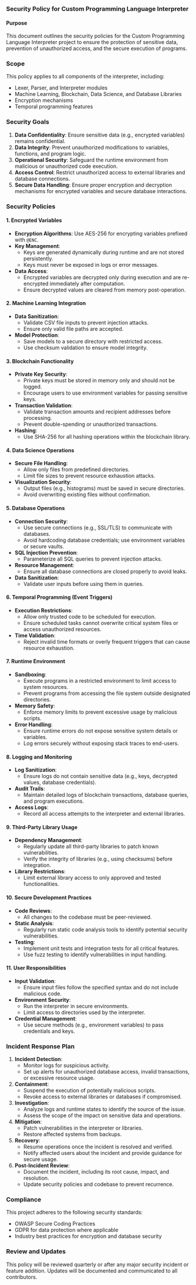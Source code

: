### Security Policy for Custom Programming Language Interpreter

#### Purpose
This document outlines the security policies for the Custom Programming Language Interpreter project to ensure the protection of sensitive data, prevention of unauthorized access, and the secure execution of programs.

### Scope
This policy applies to all components of the interpreter, including:
- Lexer, Parser, and Interpreter modules
- Machine Learning, Blockchain, Data Science, and Database Libraries
- Encryption mechanisms
- Temporal programming features

### Security Goals
1. **Data Confidentiality**: Ensure sensitive data (e.g., encrypted variables) remains confidential.
2. **Data Integrity**: Prevent unauthorized modifications to variables, functions, and program logic.
3. **Operational Security**: Safeguard the runtime environment from malicious or unauthorized code execution.
4. **Access Control**: Restrict unauthorized access to external libraries and database connections.
5. **Secure Data Handling**: Ensure proper encryption and decryption mechanisms for encrypted variables and secure database interactions.

### Security Policies

#### 1. Encrypted Variables
- **Encryption Algorithms**: Use AES-256 for encrypting variables prefixed with `@ENC`.
- **Key Management**:
  - Keys are generated dynamically during runtime and are not stored persistently.
  - Keys must never be exposed in logs or error messages.
- **Data Access**:
  - Encrypted variables are decrypted only during execution and are re-encrypted immediately after computation.
  - Ensure decrypted values are cleared from memory post-operation.

#### 2. Machine Learning Integration
- **Data Sanitization**:
  - Validate CSV file inputs to prevent injection attacks.
  - Ensure only valid file paths are accepted.
- **Model Protection**:
  - Save models to a secure directory with restricted access.
  - Use checksum validation to ensure model integrity.

#### 3. Blockchain Functionality
- **Private Key Security**:
  - Private keys must be stored in memory only and should not be logged.
  - Encourage users to use environment variables for passing sensitive keys.
- **Transaction Validation**:
  - Validate transaction amounts and recipient addresses before processing.
  - Prevent double-spending or unauthorized transactions.
- **Hashing**:
  - Use SHA-256 for all hashing operations within the blockchain library.

#### 4. Data Science Operations
- **Secure File Handling**:
  - Allow only files from predefined directories.
  - Limit file sizes to prevent resource exhaustion attacks.
- **Visualization Security**:
  - Output files (e.g., histograms) must be saved in secure directories.
  - Avoid overwriting existing files without confirmation.

#### 5. Database Operations
- **Connection Security**:
  - Use secure connections (e.g., SSL/TLS) to communicate with databases.
  - Avoid hardcoding database credentials; use environment variables or secure vaults.
- **SQL Injection Prevention**:
  - Parameterize all SQL queries to prevent injection attacks.
- **Resource Management**:
  - Ensure all database connections are closed properly to avoid leaks.
- **Data Sanitization**:
  - Validate user inputs before using them in queries.

#### 6. Temporal Programming (Event Triggers)
- **Execution Restrictions**:
  - Allow only trusted code to be scheduled for execution.
  - Ensure scheduled tasks cannot overwrite critical system files or access unauthorized resources.
- **Time Validation**:
  - Reject invalid time formats or overly frequent triggers that can cause resource exhaustion.

#### 7. Runtime Environment
- **Sandboxing**:
  - Execute programs in a restricted environment to limit access to system resources.
  - Prevent programs from accessing the file system outside designated directories.
- **Memory Safety**:
  - Enforce memory limits to prevent excessive usage by malicious scripts.
- **Error Handling**:
  - Ensure runtime errors do not expose sensitive system details or variables.
  - Log errors securely without exposing stack traces to end-users.

#### 8. Logging and Monitoring
- **Log Sanitization**:
  - Ensure logs do not contain sensitive data (e.g., keys, decrypted values, database credentials).
- **Audit Trails**:
  - Maintain detailed logs of blockchain transactions, database queries, and program executions.
- **Access Logs**:
  - Record all access attempts to the interpreter and external libraries.

#### 9. Third-Party Library Usage
- **Dependency Management**:
  - Regularly update all third-party libraries to patch known vulnerabilities.
  - Verify the integrity of libraries (e.g., using checksums) before integration.
- **Library Restrictions**:
  - Limit external library access to only approved and tested functionalities.

#### 10. Secure Development Practices
- **Code Reviews**:
  - All changes to the codebase must be peer-reviewed.
- **Static Analysis**:
  - Regularly run static code analysis tools to identify potential security vulnerabilities.
- **Testing**:
  - Implement unit tests and integration tests for all critical features.
  - Use fuzz testing to identify vulnerabilities in input handling.

#### 11. User Responsibilities
- **Input Validation**:
  - Ensure input files follow the specified syntax and do not include malicious code.
- **Environment Security**:
  - Run the interpreter in secure environments.
  - Limit access to directories used by the interpreter.
- **Credential Management**:
  - Use secure methods (e.g., environment variables) to pass credentials and keys.

### Incident Response Plan
1. **Incident Detection**:
   - Monitor logs for suspicious activity.
   - Set up alerts for unauthorized database access, invalid transactions, or excessive resource usage.
2. **Containment**:
   - Suspend the execution of potentially malicious scripts.
   - Revoke access to external libraries or databases if compromised.
3. **Investigation**:
   - Analyze logs and runtime states to identify the source of the issue.
   - Assess the scope of the impact on sensitive data and operations.
4. **Mitigation**:
   - Patch vulnerabilities in the interpreter or libraries.
   - Restore affected systems from backups.
5. **Recovery**:
   - Resume operations once the incident is resolved and verified.
   - Notify affected users about the incident and provide guidance for secure usage.
6. **Post-Incident Review**:
   - Document the incident, including its root cause, impact, and resolution.
   - Update security policies and codebase to prevent recurrence.

### Compliance
This project adheres to the following security standards:
- OWASP Secure Coding Practices
- GDPR for data protection where applicable
- Industry best practices for encryption and database security

### Review and Updates
This policy will be reviewed quarterly or after any major security incident or feature addition. Updates will be documented and communicated to all contributors.
